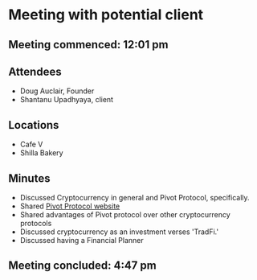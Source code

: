 # Meeting with potential client

## Meeting commenced: 12:01 pm

## Attendees

* Doug Auclair, Founder
* Shantanu Upadhyaya, client

## Locations

* Cafe V
* Shilla Bakery

## Minutes

* Discussed Cryptocurrency in general and Pivot Protocol, specifically.
* Shared [Pivot Protocol website](https://pivoteur.github.io/#)
* Shared advantages of Pivot protocol over other cryptocurrency protocols
* Discussed cryptocurrency as an investment verses 'TradFi.'
* Discussed having a Financial Planner

## Meeting concluded: 4:47 pm
